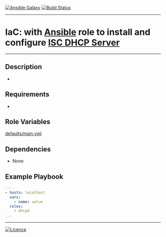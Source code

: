 [![Ansible Galaxy](https://img.shields.io/badge/Ansible%20Galaxy-Servidor%20DHCP-blue.svg)](https://galaxy.ansible.com/wluisaraujo/iac-ansible-dhcp-server)  [![Build Status](https://travis-ci.org/wluisaraujo/iac-ansible-dhcp-server.svg?branch=master)](https://travis-ci.org/wluisaraujo/iac-ansible-dhcp-server)

---
# IaC: with [Ansible](https://www.ansible.com) role to install and configure [ISC DHCP Server](https://www.isc.org/downloads/dhcp/)
------------

Description
------------

 *

Requirements
------------

 *

Role Variables
--------------

[defaults/main.yml](defaults/main.yml)

Dependencies
------------

* None

Example Playbook
----------------
```yaml
---
- hosts: localhost
  vars:
    - name: value
  roles:
    - dhcpd
...
```

----------------
[![Licence](https://img.shields.io/badge/License-GPL%20v3-red.svg)](https://www.gnu.org/licenses/gpl-3.0.pt-br.html)